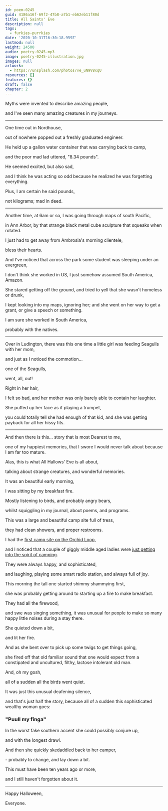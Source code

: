 ```yaml
---
id: poem-0245
guid: 4186a16f-69f2-47b8-a7b1-eb62eb11f80d
title: All Saints' Eve
description: null
tags:
  - furkies-purrkies
date: '2020-10-31T16:30:18.959Z'
lastmod: null
weight: 24500
audio: poetry-0245.mp3
image: poetry-0245-illustration.jpg
images: null
artwork:
  - https://unsplash.com/photos/ve_uN9V8xqU
resources: []
features: {}
draft: false
chapter: 2
---
```


Myths were invented to describe amazing people,

and I've seen many amazing creatures in my journeys.

---

One time out in Nordhouse,

out of nowhere popped out a freshly graduated engineer.

He held up a gallon water container that was carrying back to camp,

and the poor mad lad uttered, "8.34 pounds".

He seemed excited, but also sad,

and I think he was acting so odd because he realized he was forgetting everything.

Plus, I am certain he said pounds,

not kilograms; mad in deed.

---

Another time, at 6am or so, I was going through maps of south Pacific,

in Ann Arbor, by that strange black metal cube sculpture that squeaks when rotated.

I just had to get away from Ambrosia's morning clientele,

bless their hearts.

And I've noticed that across the park some student was sleeping under an evergreen,

I don't think she worked in US, I just somehow assumed South America, Amazon.

She stared getting off the ground, and tried to yell that she wasn't homeless or drunk,

I kept looking into my maps, ignoring her; and she went on her way to get a grant, or give a speech or something.

I am sure she worked in South America,

probably with the natives.

---

Over in Ludington, there was this one time a little girl was feeding Seagulls with her mom,

and just as I noticed the commotion...

one of the Seagulls,

went, all, out!

Right in her hair,

I felt so bad, and her mother was only barely able to contain her laughter.

She puffed up her face as if playing a trumpet,

you could totally tell she had enough of that kid, and she was getting payback for all her hissy fits.

---

And then there is this... story that is most Dearest to me,

one of my happiest memories, that I swore I would never talk about because I am far too mature.

Alas, this is what All Hallows' Eve is all about,

talking about strange creatures, and wonderful memories.

It was an beautiful early morning,

I was sitting by my breakfast fire.

Mostly listening to birds, and probably angry bears,

whilst squiggling in my journal, about poems, and programs.

This was a large and beautiful camp site full of tress,

they had clean showers, and proper restrooms.

I had the [first camp site on the Orchid Loop](https://goo.gl/maps/hEuvinvxzRRPLj7y7),

and I noticed that a couple of giggly middle aged ladies were [just getting into the spirit of camping](https://goo.gl/maps/qR39FpAkVJ5azPZQ6).

They were always happy, and sophisticated,

and laughing, playing some smart radio station, and always full of joy.

This morning the tall one started shimmy shammying first,

she was probably getting around to starting up a fire to make breakfast.

They had all the firewood,

and swe was singing something, it was unusual for people to make so many happy little noises during a stay there.

She quieted down a bit,

and lit her fire.

And as she bent over to pick up some twigs to get things going,

she fired off that old familiar sound that one would expect from a constipated and uncultured, filthy, lactose intolerant old man.

And, oh my gosh,

all of a sudden all the birds went quiet.

It was just this unusual deafening silence,

and that's just half the story, because all of a sudden this sophisticated wealthy woman goes:

### "Puull my finga"

In the worst fake southern accent she could possibly conjure up,

and with the longest drawl.

And then she quickly skedaddled back to her camper,

\- probably to change, and lay down a bit.

This must have been ten years ago or more,

and I still haven't forgotten about it.

---

Happy Halloween,

Everyone.
